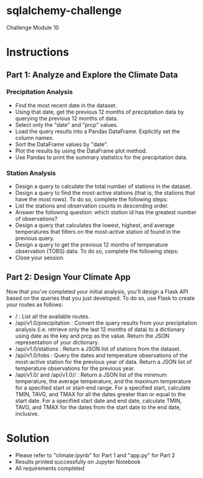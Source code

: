 # sqlalchemy-challenge
Challenge Module 10

# Instructions

## Part 1: Analyze and Explore the Climate Data

### Precipitation Analysis

 - Find the most recent date in the dataset.
 - Using that date, get the previous 12 months of precipitation data by querying the previous 12 months of data.
 - Select only the "date" and "prcp" values.
 - Load the query results into a Pandas DataFrame. Explicitly set the column names.
 - Sort the DataFrame values by "date".
 - Plot the results by using the DataFrame plot method.
 - Use Pandas to print the summary statistics for the precipitation data.

### Station Analysis

 - Design a query to calculate the total number of stations in the dataset.
 - Design a query to find the most-active stations (that is, the stations that have the most rows). To do so, complete the following steps:
 - List the stations and observation counts in descending order.
 - Answer the following question: which station id has the greatest number of observations?
 - Design a query that calculates the lowest, highest, and average temperatures that filters on the most-active station id found in the previous query.
 - Design a query to get the previous 12 months of temperature observation (TOBS) data. To do so, complete the following steps:
 - Close your session.

## Part 2: Design Your Climate App
Now that you’ve completed your initial analysis, you’ll design a Flask API based on the queries that you just developed. To do so, use Flask to create your routes as follows:

 - / : List all the available routes.
 - /api/v1.0/precipitation : Convert the query results from your precipitation analysis (i.e. retrieve only the last 12 months of data) to a dictionary using date as the key and prcp as the value. Return the JSON representation of your dictionary.
 - /api/v1.0/stations : Return a JSON list of stations from the dataset.
 - /api/v1.0/tobs : Query the dates and temperature observations of the most-active station for the previous year of data. Return a JSON list of temperature observations for the previous year.
 - /api/v1.0/<start> and /api/v1.0/<start>/<end> : Return a JSON list of the minimum temperature, the average temperature, and the maximum temperature for a specified start or start-end range. For a specified start, calculate TMIN, TAVG, and TMAX for all the dates greater than or equal to the start date. For a specified start date and end date, calculate TMIN, TAVG, and TMAX for the dates from the start date to the end date, inclusive.

# Solution

 - Please refer to "climate.ipynb" for Part 1 and "app.py" for Part 2
 - Results printed successfully on Jupyter Notebook
 - All requirements completed